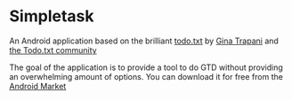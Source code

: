 # Simpletask

An Android application based on the brilliant [todo.txt](http://todotxt.com) by
[Gina Trapani](http://ginatrapani.org) and [the Todo.txt community](http://groups.yahoo.com/group/todotxt/)

The goal of the application is to provide a tool to do GTD without providing an overwhelming amount of
options.
You can download it for free from the [Android Market](https://market.android.com/details?id=nl.mpcjanssen.todotxtholo)

